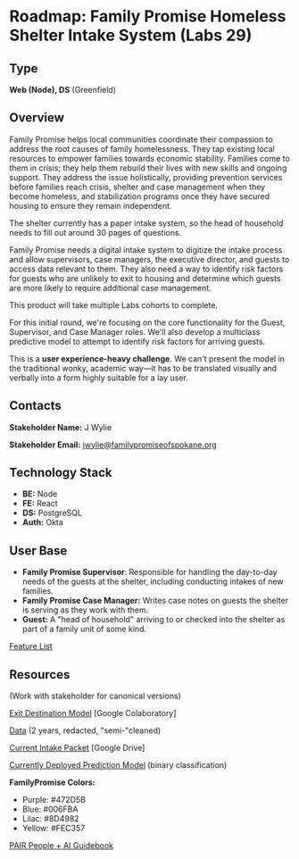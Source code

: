 # Roadmap: Family Promise Homeless Shelter Intake System (Labs 29)

## Type

**Web (Node), DS** (Greenfield)

## Overview

Family Promise helps local communities coordinate their compassion to address the root causes of family homelessness. They tap existing local resources to empower families towards economic stability. Families come to them in crisis; they help them rebuild their lives with new skills and ongoing support. They address the issue holistically, providing prevention services before families reach crisis, shelter and case management when they become homeless, and stabilization programs once they have secured housing to ensure they remain independent.

The shelter currently has a paper intake system, so the head of household needs to fill out around 30 pages of questions.

Family Promise needs a digital intake system to digitize the intake process and allow supervisors, case managers, the executive director, and guests to access data relevant to them. They also need a way to identify risk factors for guests who are unlikely to exit to housing and determine which guests are more likely to require additional case management.

This product will take multiple Labs cohorts to complete.

For this initial round, we're focusing on the core functionality for the Guest, Supervisor, and Case Manager roles. We'll also develop a multiclass predictive model to attempt to identify risk factors for arriving guests.

This is a **user experience-heavy challenge**. We can't present the model in the traditional wonky, academic way—it has to be translated visually and verbally into a form highly suitable for a lay user.

## Contacts

**Stakeholder Name:** J Wylie

**Stakeholder Email:** [jwylie@familypromiseofspokane.org](mailto:jwylie@familypromiseofspokane.org)

## Technology Stack

- **BE:** Node
- **FE:** React
- **DS:** PostgreSQL
- **Auth:** Okta

## User Base

- **Family Promise Supervisor**: Responsible for handling the day-to-day needs of the guests at the shelter, including conducting intakes of new families.
- **Family Promise Case Manager:** Writes case notes on guests the shelter is serving as they work with them.
- **Guest:** A "head of household" arriving to or checked into the shelter as part of a family unit of some kind.

[Feature List](Roadmap%20Family%20Promise%20Homeless%20Shelter%20Intake%20Sys%207afa870a84f64c9c865391668d054cda/Feature%20List%205257d6ed0dcd44a3a0852d576dc3786f.csv)

## Resources

(Work with stakeholder for canonical versions)

[Exit Destination Model](https://colab.research.google.com/drive/15Y1WTWgVKQN8pKLTWCqWKJs_ZQnDKpmT?usp=sharing) [Google Colaboratory]

[Data](https://drive.google.com/file/d/1faYmEHN0Braa-Gyc-fLpQjBjHw8SjixD/view?usp=sharing) (2 years, redacted, "semi-"cleaned)

[Current Intake Packet](https://drive.google.com/file/d/1iLUgQtalpiRlW1x_nNg75CcIO09hunAr/view?usp=sharing) [Google Drive]

[Currently Deployed Prediction Model](https://fp-prediction.herokuapp.com) (binary classification)

**FamilyPromise Colors:**

- Purple: #472D5B
- Blue: #006FBA
- Lilac: #8D4982
- Yellow: #FEC357

[PAIR People + AI Guidebook](https://pair.withgoogle.com/guidebook/)
